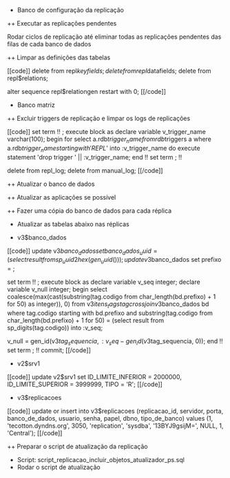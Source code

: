+ Banco de configuração da replicação

++ Executar as replicações pendentes

Rodar ciclos de replicação até eliminar todas as replicações pendentes das filas de cada banco de dados

++ Limpar as definições das tabelas

[[code]]
delete from repl$keyfields;
delete from repl$datafields;
delete from repl$relations;

alter sequence repl$relationgen restart with 0;
[[/code]]

+ Banco matriz

++ Excluir triggers de replicação e limpar os logs de replicações

[[code]]
set term !! ;
execute block
as
  declare variable v_trigger_name varchar(100);
begin
  for select
    a.rdb$trigger_name
  from
    rdb$triggers a
  where
    a.rdb$trigger_name starting with 'REPL$'
  into
    :v_trigger_name
  do
    execute statement 'drop trigger ' || :v_trigger_name;
end !!
set term ; !!

delete from repl_log;
delete from manual_log;
[[/code]]

++ Atualizar o banco de dados

++ Atualizar as aplicações se possível

++ Fazer uma cópia do banco de dados para cada réplica

+ Atualizar as tabelas abaixo nas réplicas

* v3$banco_dados

[[code]]
update v3$banco_dados set banco_dados_uuid = (select result from sp_uuid2hex(gen_uuid()));
update v3$banco_dados set prefixo = <prefixo>;

set term !! ;
execute block
as
  declare variable v_seq integer;
  declare variable v_null integer;
begin
  select
    coalesce(max(cast(substring(tag.codigo from char_length(bd.prefixo) + 1 for 50) as integer)), 0)
  from
    v3$itens_tags tag
    cross join v3$banco_dados bd
  where
    tag.codigo starting with bd.prefixo
    and substring(tag.codigo from char_length(bd.prefixo) + 1 for 50) = (select result from sp_digits(tag.codigo))
  into
    :v_seq;

  v_null = gen_id(v3$tag_sequencia, :v_seq - gen_id(v3$tag_sequencia, 0));
end !!
set term ; !!
commit;
[[/code]]

* v2$srv1

[[code]]
update v2$srv1 set ID_LIMITE_INFERIOR = 2000000, ID_LIMITE_SUPERIOR = 3999999, TIPO = 'R';
[[/code]]

* v3$replicacoes

[[code]]
update or insert into v3$replicacoes
  (replicacao_id, servidor, porta, banco_de_dados, usuario, senha, papel, dbno, tipo_de_banco)
values
  (1, 'tecotton.dyndns.org', 3050, 'replication', 'sysdba', '13BYJ9gsijM=', NULL, 1, 'Central');
[[/code]]

++ Preparar o script de atualização da replicação

* Script: script_replicacao_incluir_objetos_atualizador_ps.sql
* Rodar o script de atualização